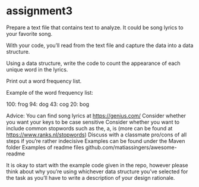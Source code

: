 # assignment3
Prepare a text file that contains text to analyze. It could be song lyrics to your favorite song. 

With your code, you’ll read from the text file and capture the data into a data structure.

Using a data structure, write the code to count the appearance of each unique word in the lyrics.

Print out a word frequency list. 


Example of the word frequency list:

100: frog
94: dog
43: cog
20: bog

Advice:
You can find song lyrics at https://genius.com/
Consider whether you want your keys to be case sensitive
Consider whether you want to include common stopwords such as the, a, is (more can be found at https://www.ranks.nl/stopwords)
Discuss with a classmate pro/cons of all steps if you’re rather indecisive
Examples can be found under the Maven folder
Examples of readme files github.com/matiassingers/awesome-readme 

It is okay to start with the example code given in the repo, however please think about why you’re using whichever data structure you’ve selected for the task as you’ll have to write a description of your design rationale. 
